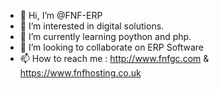 - 👋 Hi, I’m @FNF-ERP
- 👀 I’m interested in digital solutions.
- 🌱 I’m currently learning poython and php.
- 💞️ I’m looking to collaborate on ERP Software
- 📫 How to reach me : http://www.fnfgc.com & https://www.fnfhosting.co.uk

<!---
FNF-ERP/FNF-ERP is a ✨ special ✨ repository because its `README.md` (this file) appears on your GitHub profile.
You can click the Preview link to take a look at your changes.
--->
